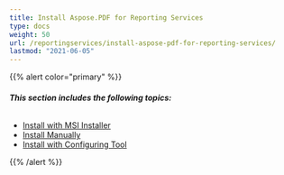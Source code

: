 ```yaml
---
title: Install Aspose.PDF for Reporting Services
type: docs
weight: 50
url: /reportingservices/install-aspose-pdf-for-reporting-services/
lastmod: "2021-06-05"
---
```


{{% alert color="primary" %}}

###### **This section includes the following topics:**
- [Install with MSI Installer](/pdf/reportingservices/install-with-msi-installer/)
- [Install Manually](/pdf/reportingservices/install-manually/)
- [Install with Configuring Tool](/pdf/reportingservices/install-with-configuring-tool/)

{{% /alert %}}
